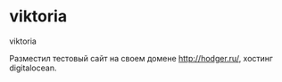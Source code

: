 # viktoria
viktoria

Разместил тестовый сайт на своем домене http://hodger.ru/, хостинг digitalocean.
